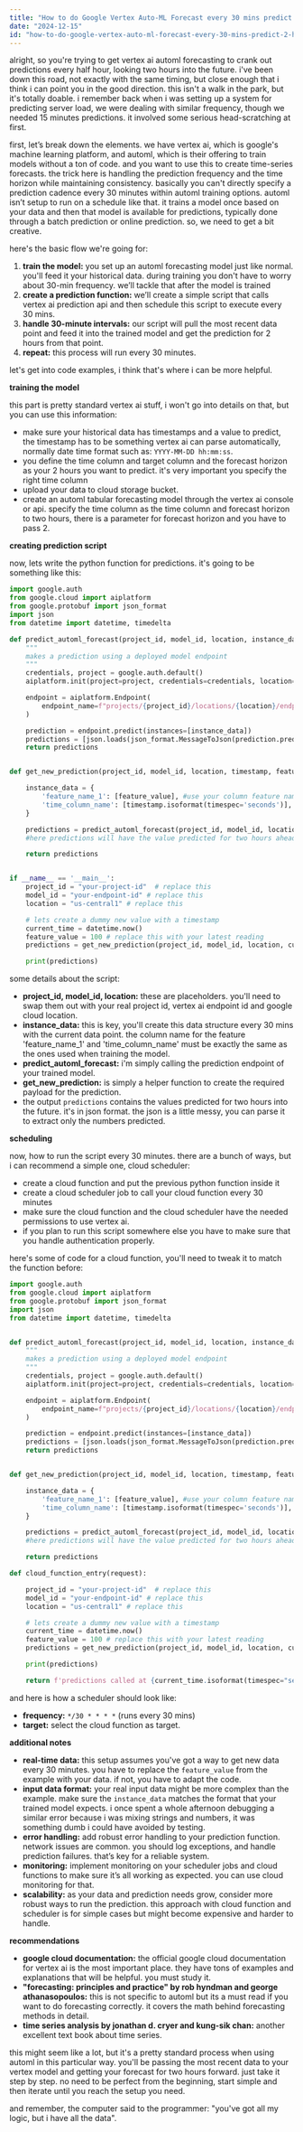 ```yaml
---
title: "How to do Google Vertex Auto-ML Forecast every 30 mins predict 2 hours?"
date: "2024-12-15"
id: "how-to-do-google-vertex-auto-ml-forecast-every-30-mins-predict-2-hours"
---
```


alright, so you're trying to get vertex ai automl forecasting to crank out predictions every half hour, looking two hours into the future. i've been down this road, not exactly with the same timing, but close enough that i think i can point you in the good direction. this isn't a walk in the park, but it's totally doable. i remember back when i was setting up a system for predicting server load, we were dealing with similar frequency, though we needed 15 minutes predictions. it involved some serious head-scratching at first.

first, let’s break down the elements. we have vertex ai, which is google's machine learning platform, and automl, which is their offering to train models without a ton of code. and you want to use this to create time-series forecasts. the trick here is handling the prediction frequency and the time horizon while maintaining consistency. basically you can't directly specify a prediction cadence every 30 minutes within automl training options. automl isn’t setup to run on a schedule like that. it trains a model once based on your data and then that model is available for predictions, typically done through a batch prediction or online prediction. so, we need to get a bit creative.

here's the basic flow we're going for:

1.  **train the model:** you set up an automl forecasting model just like normal. you'll feed it your historical data. during training you don't have to worry about 30-min frequency. we’ll tackle that after the model is trained
2.  **create a prediction function:** we’ll create a simple script that calls vertex ai prediction api and then schedule this script to execute every 30 mins.
3.  **handle 30-minute intervals:** our script will pull the most recent data point and feed it into the trained model and get the prediction for 2 hours from that point.
4.  **repeat:** this process will run every 30 minutes.

let's get into code examples, i think that's where i can be more helpful.

**training the model**

this part is pretty standard vertex ai stuff, i won't go into details on that, but you can use this information:

*   make sure your historical data has timestamps and a value to predict, the timestamp has to be something vertex ai can parse automatically, normally date time format such as:  `YYYY-MM-DD hh:mm:ss`.
*   you define the time column and target column and the forecast horizon as your 2 hours you want to predict. it's very important you specify the right time column
*   upload your data to cloud storage bucket.
*   create an automl tabular forecasting model through the vertex ai console or api. specify the time column as the time column and forecast horizon to two hours, there is a parameter for forecast horizon and you have to pass 2.

**creating prediction script**

now, lets write the python function for predictions. it's going to be something like this:

```python
import google.auth
from google.cloud import aiplatform
from google.protobuf import json_format
import json
from datetime import datetime, timedelta

def predict_automl_forecast(project_id, model_id, location, instance_data):
    """
    makes a prediction using a deployed model endpoint
    """
    credentials, project = google.auth.default()
    aiplatform.init(project=project, credentials=credentials, location=location)

    endpoint = aiplatform.Endpoint(
        endpoint_name=f"projects/{project_id}/locations/{location}/endpoints/{model_id}"
    )

    prediction = endpoint.predict(instances=[instance_data])
    predictions = [json.loads(json_format.MessageToJson(prediction.predictions[i])) for i in range(len(prediction.predictions))]
    return predictions


def get_new_prediction(project_id, model_id, location, timestamp, feature_value):

    instance_data = {
        'feature_name_1': [feature_value], #use your column feature name from training
        'time_column_name': [timestamp.isoformat(timespec='seconds')], #use your time column name from training
    }

    predictions = predict_automl_forecast(project_id, model_id, location, instance_data)
    #here predictions will have the value predicted for two hours ahead from 'timestamp'

    return predictions


if __name__ == '__main__':
    project_id = "your-project-id"  # replace this
    model_id = "your-endpoint-id" # replace this
    location = "us-central1" # replace this

    # lets create a dummy new value with a timestamp
    current_time = datetime.now()
    feature_value = 100 # replace this with your latest reading
    predictions = get_new_prediction(project_id, model_id, location, current_time, feature_value)

    print(predictions)
```

some details about the script:

*   **project\_id, model\_id, location:** these are placeholders. you'll need to swap them out with your real project id, vertex ai endpoint id and google cloud location.
*   **instance\_data:** this is key, you'll create this data structure every 30 mins with the current data point. the column name for the feature 'feature\_name\_1' and 'time\_column\_name' must be exactly the same as the ones used when training the model.
*   **predict\_automl\_forecast:** i'm simply calling the prediction endpoint of your trained model.
*   **get\_new\_prediction:** is simply a helper function to create the required payload for the prediction.
*   the output `predictions` contains the values predicted for two hours into the future. it's in json format. the json is a little messy, you can parse it to extract only the numbers predicted.

**scheduling**

now, how to run the script every 30 minutes. there are a bunch of ways, but i can recommend a simple one, cloud scheduler:

*   create a cloud function and put the previous python function inside it
*   create a cloud scheduler job to call your cloud function every 30 minutes
*   make sure the cloud function and the cloud scheduler have the needed permissions to use vertex ai.
*   if you plan to run this script somewhere else you have to make sure that you handle authentication properly.

here's some of code for a cloud function, you'll need to tweak it to match the function before:

```python
import google.auth
from google.cloud import aiplatform
from google.protobuf import json_format
import json
from datetime import datetime, timedelta


def predict_automl_forecast(project_id, model_id, location, instance_data):
    """
    makes a prediction using a deployed model endpoint
    """
    credentials, project = google.auth.default()
    aiplatform.init(project=project, credentials=credentials, location=location)

    endpoint = aiplatform.Endpoint(
        endpoint_name=f"projects/{project_id}/locations/{location}/endpoints/{model_id}"
    )

    prediction = endpoint.predict(instances=[instance_data])
    predictions = [json.loads(json_format.MessageToJson(prediction.predictions[i])) for i in range(len(prediction.predictions))]
    return predictions


def get_new_prediction(project_id, model_id, location, timestamp, feature_value):

    instance_data = {
        'feature_name_1': [feature_value], #use your column feature name from training
        'time_column_name': [timestamp.isoformat(timespec='seconds')], #use your time column name from training
    }

    predictions = predict_automl_forecast(project_id, model_id, location, instance_data)
    #here predictions will have the value predicted for two hours ahead from 'timestamp'

    return predictions

def cloud_function_entry(request):

    project_id = "your-project-id"  # replace this
    model_id = "your-endpoint-id" # replace this
    location = "us-central1" # replace this

    # lets create a dummy new value with a timestamp
    current_time = datetime.now()
    feature_value = 100 # replace this with your latest reading
    predictions = get_new_prediction(project_id, model_id, location, current_time, feature_value)

    print(predictions)

    return f'predictions called at {current_time.isoformat(timespec="seconds")}, predictions {str(predictions)}'
```

and here is how a scheduler should look like:

*   **frequency:** `*/30 * * * *` (runs every 30 mins)
*   **target:** select the cloud function as target.

**additional notes**

*   **real-time data:** this setup assumes you've got a way to get new data every 30 minutes. you have to replace the `feature_value` from the example with your data. if not, you have to adapt the code.
*   **input data format:** your real input data might be more complex than the example. make sure the `instance_data` matches the format that your trained model expects. i once spent a whole afternoon debugging a similar error because i was mixing strings and numbers, it was something dumb i could have avoided by testing.
*   **error handling:** add robust error handling to your prediction function. network issues are common. you should log exceptions, and handle prediction failures. that’s key for a reliable system.
*   **monitoring:** implement monitoring on your scheduler jobs and cloud functions to make sure it’s all working as expected. you can use cloud monitoring for that.
*   **scalability:** as your data and prediction needs grow, consider more robust ways to run the prediction. this approach with cloud function and scheduler is for simple cases but might become expensive and harder to handle.

**recommendations**

*   **google cloud documentation:** the official google cloud documentation for vertex ai is the most important place. they have tons of examples and explanations that will be helpful. you must study it.
*   **"forecasting: principles and practice" by rob hyndman and george athanasopoulos:** this is not specific to automl but its a must read if you want to do forecasting correctly. it covers the math behind forecasting methods in detail.
*   **time series analysis by jonathan d. cryer and kung-sik chan:** another excellent text book about time series.

this might seem like a lot, but it's a pretty standard process when using automl in this particular way. you'll be passing the most recent data to your vertex model and getting your forecast for two hours forward. just take it step by step. no need to be perfect from the beginning, start simple and then iterate until you reach the setup you need.

and remember, the computer said to the programmer: "you've got all my logic, but i have all the data".
